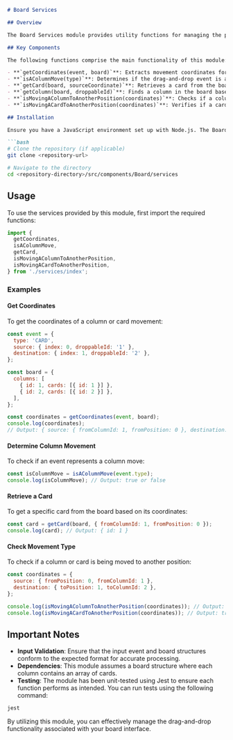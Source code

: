 ```markdown
# Board Services

## Overview

The Board Services module provides utility functions for managing the positioning of columns and cards within a board interface. This module is designed to facilitate drag-and-drop features, allowing users to move cards between columns and rearrange columns within the board.

## Key Components

The following functions comprise the main functionality of this module:

- **`getCoordinates(event, board)`**: Extracts movement coordinates for columns or cards based on the drag-and-drop event data.
- **`isAColumnMove(type)`**: Determines if the drag-and-drop event is a column movement.
- **`getCard(board, sourceCoordinate)`**: Retrieves a card from the board given its position and column.
- **`getColumn(board, droppableId)`**: Finds a column in the board based on its identifier.
- **`isMovingAColumnToAnotherPosition(coordinates)`**: Checks if a column is being moved to another position within the same column.
- **`isMovingACardToAnotherPosition(coordinates)`**: Verifies if a card is being moved to a different position or different column.

## Installation

Ensure you have a JavaScript environment set up with Node.js. The Board Services can be integrated with your existing project by cloning or importing the source code. You can link or copy the `src/components/Board/services` directory into your codebase.

```bash
# Clone the repository (if applicable)
git clone <repository-url>

# Navigate to the directory
cd <repository-directory>/src/components/Board/services
```

## Usage

To use the services provided by this module, first import the required functions:

```javascript
import {
  getCoordinates,
  isAColumnMove,
  getCard,
  isMovingAColumnToAnotherPosition,
  isMovingACardToAnotherPosition,
} from './services/index';
```

### Examples

#### Get Coordinates

To get the coordinates of a column or card movement:

```javascript
const event = {
  type: 'CARD',
  source: { index: 0, droppableId: '1' },
  destination: { index: 1, droppableId: '2' },
};

const board = {
  columns: [
    { id: 1, cards: [{ id: 1 }] },
    { id: 2, cards: [{ id: 2 }] },
  ],
};

const coordinates = getCoordinates(event, board);
console.log(coordinates);
// Output: { source: { fromColumnId: 1, fromPosition: 0 }, destination: { toColumnId: 2, toPosition: 1 } }
```

#### Determine Column Movement

To check if an event represents a column move:

```javascript
const isColumnMove = isAColumnMove(event.type);
console.log(isColumnMove); // Output: true or false
```

#### Retrieve a Card

To get a specific card from the board based on its coordinates:

```javascript
const card = getCard(board, { fromColumnId: 1, fromPosition: 0 });
console.log(card); // Output: { id: 1 }
```

#### Check Movement Type

To check if a column or card is being moved to another position:

```javascript
const coordinates = {
  source: { fromPosition: 0, fromColumnId: 1 },
  destination: { toPosition: 1, toColumnId: 2 },
};

console.log(isMovingAColumnToAnotherPosition(coordinates)); // Output: true
console.log(isMovingACardToAnotherPosition(coordinates)); // Output: true
```

## Important Notes

- **Input Validation**: Ensure that the input event and board structures conform to the expected format for accurate processing.
- **Dependencies**: This module assumes a board structure where each column contains an array of cards.
- **Testing**: The module has been unit-tested using Jest to ensure each function performs as intended. You can run tests using the following command:

```bash
jest
```

By utilizing this module, you can effectively manage the drag-and-drop functionality associated with your board interface.
```